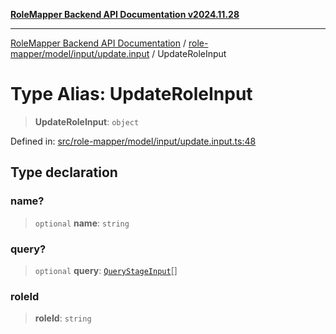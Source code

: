 [**RoleMapper Backend API Documentation v2024.11.28**](../../../../../README.md)

***

[RoleMapper Backend API Documentation](../../../../../modules.md) / [role-mapper/model/input/update.input](../README.md) / UpdateRoleInput

# Type Alias: UpdateRoleInput

> **UpdateRoleInput**: `object`

Defined in: [src/role-mapper/model/input/update.input.ts:48](https://github.com/FlowCraft-AG/RoleMapper/blob/3eb36c970c08048b7af3096cccc727e0fc5a22b5/backend/src/role-mapper/model/input/update.input.ts#L48)

## Type declaration

### name?

> `optional` **name**: `string`

### query?

> `optional` **query**: [`QueryStageInput`](../../query-stage.input/type-aliases/QueryStageInput.md)[]

### roleId

> **roleId**: `string`
